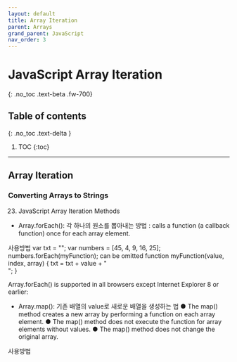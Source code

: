 ```yaml
---
layout: default
title: Array Iteration
parent: Arrays
grand_parent: JavaScript
nav_order: 3
---
```


# JavaScript Array Iteration
{: .no_toc .text-beta .fw-700}

## Table of contents
{: .no_toc .text-delta }

1. TOC
{:toc}

---

## Array Iteration

### Converting Arrays to Strings

23. JavaScript Array Iteration Methods
* Array.forEach(): 각 하나의 원소를 뽑아내는 방법
: calls a function (a callback function) once for each array element.

사용방법
	var txt = "";
	var numbers = [45, 4, 9, 16, 25];
	numbers.forEach(myFunction);
			       can be omitted
	function myFunction(value, index, array) {
	  txt = txt + value + "<br>";
	}

Array.forEach() is supported in all browsers except Internet Explorer 8 or earlier:

* Array.map(): 기존 배열의 value로 새로운 배열을 생성하는 법
● The map() method creates a new array by performing a function on each array element.
● The map() method does not execute the function for array elements without values.
● The map() method does not change the original array.

사용방법 
	<script>
	var numbers1 = [45, 4, 9, 16, 25];
	var numbers2 = numbers1.map(myFunction);		//[90,8,18,32,50]

	document.getElementById("demo").innerHTML = numbers2;
			       can be omitted
	function myFunction(value, index, array) {
	  return value * 2;
	}
	</script>
Array.map() is supported in all browsers except Internet Explorer 8 or earlier.
 
* Array.filter(): 시험에 통과한 value만 새로운 배열의 value로 넣는방법
creates a new array with array elements that passes a test.

사용방법
	var numbers = [45, 4, 9, 16, 25];
	var over18 = numbers.filter(myFunction);
			       can be omitted
	function myFunction(value, index, array) {
	  return value > 18;
	}
Array.filter() is supported in all browsers except Internet Explorer 8 or earlier.

* Array.reduce() : function on each array element to produce (reduce it to) a single value
The reduce() method works from left-to-right in the array.

The reduce() method does not reduce the original array.

var numbers1 = [45, 4, 9, 16, 25];
var sum = numbers1.reduce(myFunction);
		   첫 번째값, 나머지값, 번호, 전체배열
function myFunction(total, value, index, array) {
	return total + value;
}

The reduce() method can accept an initial value:
var sum = numbers1.reduce(myFunction, 100); - 그럼 전체 더한거에서 100추가

* Array.reduceRight()
-reduce()와 모두 같은데 그저 첫 번째 값과 나머지값의 순서가 거꾸로 간다(right to left)

* Array.every() : check if all array values pass a test.

var numbers = [45, 4, 9, 16, 25];
var allOver18 = numbers.every(myFunction); //allOver18 = false
			  생략가능  
function myFunction(value, index, array) {
  return value > 18;
}

* Array.some() : check if some array values pass a test.
- every()는 모두 참이여야 true지만 이거는 하나라도 참이면 true
* Array.indexOf() : 배열 안 원소의 번호 찾기

var fruits = ["Apple", "Orange", "Apple", "Mango"];
var a = fruits.indexOf("Apple");	//a = 0

syntax: array.indexOf(item, start)
	start is optional

* Array.lastIndexOf()
거꾸로 세는건데 jhonna 햇갈림 ㅠ;; - 쓰지마셈

* Array.find():  returns the value of the first array element that passes a test function.
- 처음으로 통과된 value만 추출됨

var numbers = [4, 9, 16, 25, 29];
var first = numbers.find(myFunction);  //first = 25

function myFunction(value, index, array) {
  return value > 18;
}

* Array.findIndex(): returns the index of the first array element that passes a test function.
- 처음으로 통과된 value의 index만 추출

Most of them are supported in all browsers except Internet Explorer 8 or earlier.
